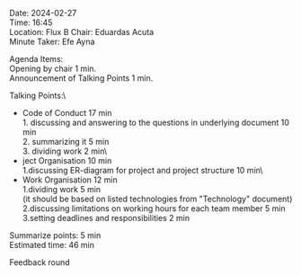 Date: 2024-02-27\
Time: 16:45\
Location: Flux B
Chair: Eduardas Acuta\
Minute Taker: Efe Ayna


Agenda Items:\
Opening by chair 1 min.\
Announcement of Talking Points 1 min.

Talking Points:\
- Code of Conduct 17 min\
		1. discussing and answering to the questions in underlying document   10 min\
		2. summarizing it 5 min\
		3. dividing work 2 min\
- ject Organisation 10 min\
		1.discussing ER-diagram for project and project structure 10 min\
- Work Organisation 12 min\
    1.dividing work 5 min\
    (it should be based on listed technologies from "Technology" document)\
  2.discussing limitations on working hours for each team member 5 min\
    3.setting deadlines and responsibilities 2 min

Summarize points: 5 min\
Estimated time: 46 min

Feedback round

